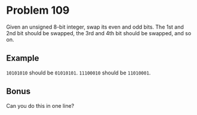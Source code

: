 # Problem 109

Given an unsigned 8-bit integer, swap its even and odd bits. The 1st and 2nd bit should be swapped, the 3rd and 4th bit should be swapped, and so on.

## Example

`10101010` should be `01010101`. `11100010` should be `11010001`.

## Bonus

Can you do this in one line?
